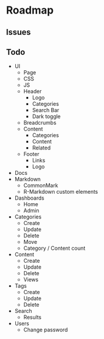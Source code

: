 # Roadmap

## Issues

## Todo

* UI
  * Page
  * CSS
  * JS
  * Header
    * Logo
    * Categories
    * Search Bar
    * Dark toggle
  * Breadcrumbs
  * Content
    * Categories
    * Content
    * Related
  * Footer
    * Links
    * Logo
* Docs
* Markdown
  * CommonMark
  * R-Markdown custom elements
* Dashboards
  * Home
  * Admin
* Categories
  * Create
  * Update
  * Delete
  * Move
  * Category / Content count
* Content
  * Create
  * Update
  * Delete
  * Views
* Tags
  * Create
  * Update
  * Delete
* Search
  * Results
* Users
  * Change password
